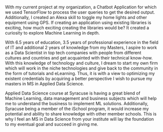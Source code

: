 With my current project at my organization, a Chatbot Application for which we used TensorFlow to process the user queries to get the desired output. Additionally, I created an Alexa skill to toggle my home lights and other equipment using GPS. If creating an application using existing libraries is exciting, how much exciting creating the libraries would be? It created a curiosity to explore Machine Learning in depth.


With 6.5 years of education, 3.5 years of professional experience in the field of IT and additional 2 years of knowledge from my Masters, I aspire to work as a Data Scientist in top tech companies with people from different cultures and countries and get acquainted with their technical know-how. With this knowledge of technology and culture, I dream to start my own firm which will work in the niche technologies and give back to the community in the form of tutorials and eLearning. Thus, it is with a view to optimizing my existent credentials by acquiring a better perspective I wish to pursue my masters in MS in Applied Data Science. 

Applied Data Science course at Syracuse is having a great blend of Machine Learning, data management and business subjects which will help me to understand the business to implement ML solutions. Additionally, Syracuse being a member of the iSchool program, it would increase my potential and ability to share knowledge with other member schools. This is why I feel an MS in Data Science from your institute will lay the foundation to my eventual goal and succeed in giving me.
